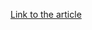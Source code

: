 [Link to the article](https://cdn2.hubspot.net/hubfs/3354902/Content%20PDFs/Cybereason-Lab-Analysis-OSX-Pirrit-4-6-16.pdf)
